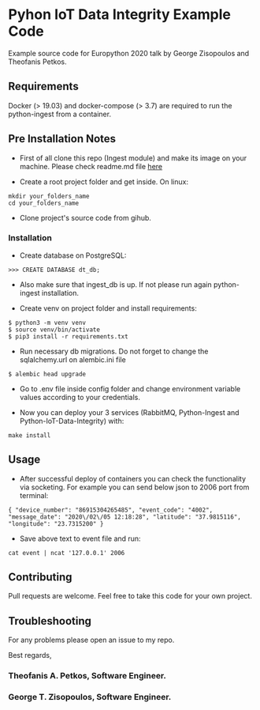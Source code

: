 # Pyhon IoT Data Integrity Example Code
Example source code for Europython 2020 talk by George Zisopoulos and Theofanis Petkos.

## Requirements
Docker (> 19.03) and docker-compose (> 3.7) are required to run the python-ingest from a container.

## Pre Installation Notes
* First of all clone this repo (Ingest module) and make its image on your machine. Please check readme.md file [here](https://github.com/thepetk/python-ingest)

* Create a root project folder and get inside. On linux:
```
mkdir your_folders_name
cd your_folders_name
```
* Clone project's source code from gihub.

### Installation
* Create database on PostgreSQL:
```
>>> CREATE DATABASE dt_db;
```
* Also make sure that ingest_db is up. If not please run again python-ingest installation.

* Create venv on project folder and install requirements:
```
$ python3 -m venv venv
$ source venv/bin/activate
$ pip3 install -r requirements.txt
```
* Run necessary db migrations. Do not forget to change the sqlalchemy.url on alembic.ini file
```
$ alembic head upgrade
```
* Go to .env file inside config folder and change environment variable values according to your credentials.

* Now you can deploy your 3 services (RabbitMQ, Python-Ingest and Python-IoT-Data-Integrity) with:
```
make install
```

## Usage

* After successful deploy of containers you can check the functionality via socketing. For example you can send below json to 2006 port from terminal:
```
{ "device_number": "86915304265485", "event_code": "4002", "message_date": "2020\/02\/05 12:18:28", "latitude": "37.9815116", "longitude": "23.7315200" }
```
* Save above text to event file and run:
```
cat event | ncat '127.0.0.1' 2006
```

## Contributing

Pull requests are welcome. Feel free to take this code for your own project.

## Troubleshooting

For any problems please open an issue to my repo.

Best regards,
### Theofanis A. Petkos, Software Engineer.
### George T. Zisopoulos, Software Engineer.